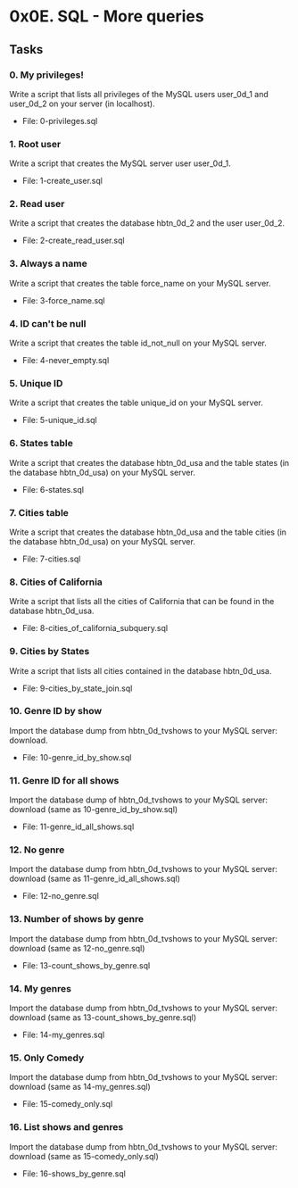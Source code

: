 # 0x0E. SQL - More queries

## Tasks

### 0. My privileges!
Write a script that lists all privileges of the MySQL users user_0d_1 and user_0d_2 on your server (in localhost).
* File: 0-privileges.sql

### 1. Root user
Write a script that creates the MySQL server user user_0d_1.
* File: 1-create_user.sql

### 2. Read user
Write a script that creates the database hbtn_0d_2 and the user user_0d_2.
* File: 2-create_read_user.sql

### 3. Always a name
Write a script that creates the table force_name on your MySQL server.
* File: 3-force_name.sql

### 4. ID can't be null
Write a script that creates the table id_not_null on your MySQL server.
* File: 4-never_empty.sql

### 5. Unique ID
Write a script that creates the table unique_id on your MySQL server.
* File: 5-unique_id.sql

### 6. States table
Write a script that creates the database hbtn_0d_usa and the table states (in the database hbtn_0d_usa) on your MySQL server.
* File: 6-states.sql

### 7. Cities table
Write a script that creates the database hbtn_0d_usa and the table cities (in the database hbtn_0d_usa) on your MySQL server.
* File: 7-cities.sql

### 8. Cities of California
Write a script that lists all the cities of California that can be found in the database hbtn_0d_usa.
* File: 8-cities_of_california_subquery.sql

### 9. Cities by States
Write a script that lists all cities contained in the database hbtn_0d_usa.
* File: 9-cities_by_state_join.sql

### 10. Genre ID by show
Import the database dump from hbtn_0d_tvshows to your MySQL server: download.
* File: 10-genre_id_by_show.sql

### 11. Genre ID for all shows
Import the database dump of hbtn_0d_tvshows to your MySQL server: download (same as 10-genre_id_by_show.sql)
* File: 11-genre_id_all_shows.sql

### 12. No genre
Import the database dump from hbtn_0d_tvshows to your MySQL server: download (same as 11-genre_id_all_shows.sql)
* File: 12-no_genre.sql

### 13. Number of shows by genre
Import the database dump from hbtn_0d_tvshows to your MySQL server: download (same as 12-no_genre.sql)
* File: 13-count_shows_by_genre.sql

### 14. My genres
Import the database dump from hbtn_0d_tvshows to your MySQL server: download (same as 13-count_shows_by_genre.sql)
* File: 14-my_genres.sql

### 15. Only Comedy
Import the database dump from hbtn_0d_tvshows to your MySQL server: download (same as 14-my_genres.sql)
* File: 15-comedy_only.sql

### 16. List shows and genres
Import the database dump from hbtn_0d_tvshows to your MySQL server: download (same as 15-comedy_only.sql)
* File: 16-shows_by_genre.sql